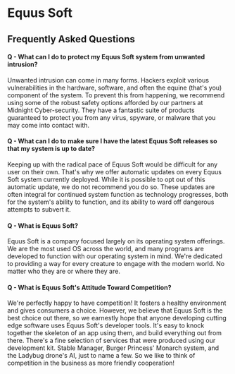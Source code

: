 # Equus Soft

## Frequently Asked Questions

#### Q - What can I do to protect my Equus Soft system from unwanted intrusion?

Unwanted intrusion can come in many forms. Hackers exploit various vulnerabilities in the hardware, software, and often the equine (that's you) component of the system. To prevent this from happening, we recommend using some of the robust safety options afforded by our partners at Midnight Cyber-security. They have a fantastic suite of products guaranteed to protect you from any virus, spyware, or malware that you may come into contact with. 


#### Q - What can I do to make sure I have the latest Equus Soft releases so that my system is up to date?

Keeping up with the radical pace of Equus Soft would be difficult for any user on their own. That's why we offer automatic updates on every Equus Soft system currently deployed. While it is possible to opt out of this automatic update, we do not recommend you do so. These updates are often integral for continued system function as technology progresses, both for the system's ability to function, and its ability to ward off dangerous attempts to subvert it. 

#### Q - What is Equus Soft?

Equus Soft is a company focused largely on its operating system offerings. We are the most used OS across the world, and many programs are developed to function with our operating system in mind. We're dedicated to providing a way for every creature to engage with the modern world. No matter who they are or where they are.

#### Q - What is Equus Soft's Attitude Toward Competition?

We're perfectly happy to have competition! It fosters a healthy environment and gives consumers a choice. However, we believe that Equus Soft is the best choice out there, so we earnestly hope that anyone developing cutting edge software uses Equus Soft's developer tools. It's easy to knock together the skeleton of an app using them, and build everything out from there. There's a fine selection of services that were produced using our development kit. Stable Manager, Burger Princess' Monarch system, and the Ladybug drone's AI, just to name a few. So we like to think of competition in the business as more friendly cooperation!

